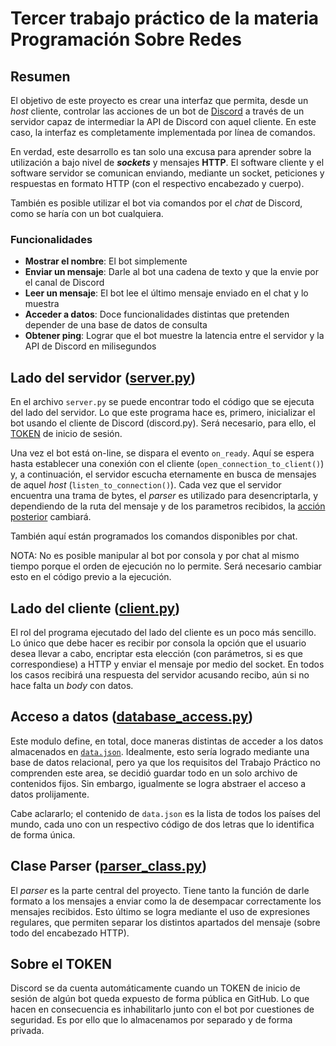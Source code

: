 # Tercer trabajo práctico de la materia Programación Sobre Redes

## Resumen

El objetivo de este proyecto es crear una interfaz que permita, desde un *host* cliente, controlar las acciones de un bot de [Discord](https://www.discord.com) a través de un servidor capaz de intermediar la API de Discord con aquel cliente. En este caso, la interfaz es completamente implementada por línea de comandos. 

En verdad, este desarrollo es tan solo una excusa para aprender sobre la utilización a bajo nivel de ***sockets*** y mensajes **HTTP**. El software cliente y el software servidor se comunican enviando, mediante un socket, peticiones y respuestas en formato HTTP (con el respectivo encabezado y cuerpo).

También es posible utilizar el bot via comandos por el *chat* de Discord, como se haría con un bot cualquiera.

### Funcionalidades

- **Mostrar el nombre**: El bot simplemente
- **Enviar un mensaje**: Darle al bot una cadena de texto y que la envie por el canal de Discord
- **Leer un mensaje**: El bot lee el último mensaje enviado en el chat y lo muestra
- **Acceder a datos**: Doce funcionalidades distintas que pretenden depender de una base de datos de consulta
- **Obtener ping**: Lograr que el bot muestre la latencia entre el servidor y la API de Discord en milisegundos

## Lado del servidor ([server.py](/server.py))

En el archivo ```server.py``` se puede encontrar todo el código que se ejecuta del lado del servidor. Lo que este programa hace es, primero, inicializar el bot usando el cliente de Discord (discord.py). Será necesario, para ello, el [TOKEN](#sobre-el-token) de inicio de sesión. 

Una vez el bot está on-line, se dispara el evento ```on_ready```. Aquí se espera hasta establecer una conexión con el cliente (```open_connection_to_client()```) y, a continuación, el servidor escucha eternamente en busca de mensajes de aquel *host* (```listen_to_connection()```). Cada vez que el servidor encuentra una trama de bytes, el *parser* es utilizado para desencriptarla, y dependiendo de la ruta del mensaje y de los parametros recibidos, la [acción posterior](#funcionalidades) cambiará.

También aquí están programados los comandos disponibles por chat.

NOTA: No es posible manipular al bot por consola y por chat al mismo tiempo porque el orden de ejecución no lo permite. Será necesario cambiar esto en el código previo a la ejecución.

## Lado del cliente ([client.py](/client.py))

El rol del programa ejecutado del lado del cliente es un poco más sencillo. Lo único que debe hacer es recibir por consola la opción que el usuario desea llevar a cabo, encriptar esta elección (con parámetros, si es que correspondiese) a HTTP y enviar el mensaje por medio del socket. En todos los casos recibirá una respuesta del servidor acusando recibo, aún si no hace falta un *body* con datos.

## Acceso a datos ([database_access.py](/database_access.py))

Este modulo define, en total, doce maneras distintas de acceder a los datos almacenados en [```data.json```](/data.json). Idealmente, esto sería logrado mediante una base de datos relacional, pero ya que los requisitos del Trabajo Práctico no comprenden este area, se decidió guardar todo en un solo archivo de contenidos fijos. Sin embargo, igualmente se logra abstraer el acceso a datos prolijamente.

Cabe aclararlo; el contenido de ```data.json``` es la lista de todos los países del mundo, cada uno con un respectivo código de dos letras que lo identifica de forma única.

## Clase Parser ([parser_class.py](/parser_class.py))

El *parser* es la parte central del proyecto. Tiene tanto la función de darle formato a los mensajes a enviar como la de desempacar correctamente los mensajes recibidos. Esto último se logra mediante el uso de expresiones regulares, que permiten separar los distintos apartados del mensaje (sobre todo del encabezado HTTP).

## Sobre el TOKEN

Discord se da cuenta automáticamente cuando un TOKEN de inicio de sesión de algún bot queda expuesto de forma pública en GitHub. Lo que hacen en consecuencia es inhabilitarlo junto con el bot por cuestiones de seguridad. Es por ello que lo almacenamos por separado y de forma privada.